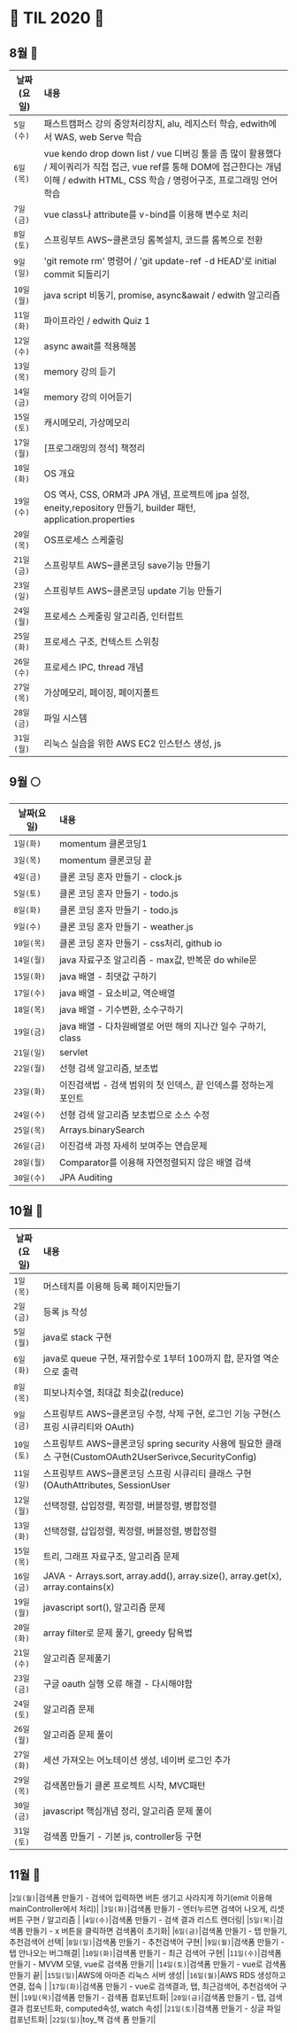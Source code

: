 # &#128057; TIL 2020 &#128057;

## 8월 &#127746;
|날짜(요일)|내용|
|---|:---|
|`5일(수)`| 패스트캠퍼스 강의 중앙처리장치, alu, 레지스터 학습,  edwith에서 WAS, web Serve 학습|
|`6일(목)`| vue kendo drop down list / vue 디버깅 툴을 좀 많이 활용했다 / 제이쿼리가 직접 접근, vue ref를 통해 DOM에 접근한다는 개념 이해 / edwith HTML, CSS 학습 / 명령어구조, 프로그래밍 언어 학습 |
|`7일(금)`| vue class나 attribute를 v-bind를 이용해 변수로 처리|
|`8일(토)`|스프링부트 AWS~클론코딩 롬복설치, 코드를 롬복으로 전환|
|`9일(일)`|'git remote rm' 명령어 / 'git update-ref -d HEAD'로 initial commit 되돌리기 |
|`10일(월)`|java script 비동기, promise, async&await / edwith 알고리즘 |
|`11일(화)`| 파이프라인 / edwith Quiz 1|
|`12일(수)`|async await를 적용해봄|
|`13일(목)`| memory 강의 듣기 |
|`14일(금)`| memory 강의 이어듣기 |
|`15일(토)`| 캐시메모리, 가상메모리|
|`17일(월)`| [프로그래밍의 정석] 책정리|
|`18일(화)`| OS 개요
|`19일(수)`| OS 역사, CSS, ORM과 JPA 개념, 프로젝트에 jpa 설정, eneity,repository 만들기, builder 패턴, application.properties|
|`20일(목)`| OS프로세스 스케줄링|
|`21일(금)`|스프링부트 AWS~클론코딩 save기능 만들기|
|`23일(일)`|스프링부트 AWS~클론코딩 update 기능 만들기|
|`24일(월)`|프로세스 스케줄링 알고리즘, 인터럽트|
|`25일(화)`|프로세스 구조, 컨텍스트 스위칭|
|`26일(수)`|프로세스 IPC, thread 개념|
|`27일(목)`|가상메모리, 페이징, 페이지폴트|
|`28일(금)`|파일 시스템|
|`31일(월)`|리눅스 실습을 위한 AWS EC2 인스턴스 생성, js|

## 9월 	&#127765;
|날짜(요일)|내용|
|---|:---|
|`1일(화)`| momentum 클론코딩1|
|`3일(목)`| momentum 클론코딩 끝 |
|`4일(금)`| 클론 코딩 혼자 만들기 - clock.js |
|`5일(토)`| 클론 코딩 혼자 만들기 - todo.js|
|`8일(화)`| 클론 코딩 혼자 만들기 - todo.js|
|`9일(수)`| 클론 코딩 혼자 만들기 - weather.js|
|`10일(목)`| 클론 코딩 혼자 만들기 - css처리, github io|
|`14일(월)`| java 자료구조 알고리즘 - max값, 반복문 do while문|
|`15일(화)`| java 배열 - 최댓값 구하기|
|`17일(수)`| java 배열 - 요소비교, 역순배열|
|`18일(목)`| java 배열 - 기수변환, 소수구하기|
|`19일(금)`| java 배열 - 다차원배열로 어떤 해의 지나간 일수 구하기, class|
|`21일(일)`| servlet|
|`22일(월)`| 선형 검색 알고리즘, 보초법|
|`23일(화)`| 이진검색법 - 검색 범위의 첫 인덱스, 끝 인덱스를 정하는게 포인트|
|`24일(수)`| 선형 검색 알고리즘 보초법으로 소스 수정|
|`25일(목)`| Arrays.binarySearch |
|`26일(금)`| 이진검색 과정 자세히 보여주는 연습문제 |
|`28일(월)`| Comparator를 이용해 자연정렬되지 않은 배열 검색 |
|`30일(수)`| JPA Auditing|


## 10월 	&#127810;
|날짜(요일)|내용|
|---|:---|
|`1일(목)`|머스테치를 이용해 등록 페이지만들기|
|`2일(금)`|등록 js 작성|
|`5일(월)`|java로 stack 구현|
|`6일(화)`|java로 queue 구현, 재귀함수로 1부터 100까지 합, 문자열 역순으로 출력|
|`8일(목)`|피보나치수열, 최대값 최솟값(reduce)|
|`9일(금)`|스프링부트 AWS~클론코딩 수정, 삭제 구현, 로그인 기능 구현(스프링 시큐리티와 OAuth)|
|`10일(토)`|스프링부트 AWS~클론코딩 spring security 사용에 필요한 클래스 구현(CustomOAuth2UserSerivce,SecurityConfig)|
|`11일(일)`|스프링부트 AWS~클론코딩 스프링 시큐리티 클래스 구현(OAuthAttributes, SessionUser|
|`12일(월)`|선택정렬, 삽입정렬, 퀵정렬, 버블정렬, 병합정렬|
|`13일(화)`|선택정렬, 삽입정렬, 퀵정렬, 버블정렬, 병합정렬|
|`15일(목)`|트리, 그래프 자료구조, 알고리즘 문제|
|`16일(금)`|JAVA - Arrays.sort, array.add(), array.size(), array.get(x), array.contains(x)|
|`19일(월)`|javascript sort(), 알고리즘 문제|
|`20일(화)`|array filter로 문제 풀기, greedy 탐욕법|
|`21일(수)`|알고리즘 문제풀기|
|`23일(금)`|구글 oauth 실행 오류 해결 - 다시해야함|
|`24일(토)`|알고리즘 문제|
|`26일(월)`|알고리즘 문제 풀이|
|`27일(화)`|세션 가져오는 어노테이션 생성, 네이버 로그인 추가|
|`29일(목)`|검색폼만들기 클론 프로젝트 시작, MVC패턴|
|`30일(금)`|javascript 핵심개념 정리, 알고리즘 문제 풀이|
|`31일(토)`|검색폼 만들기 - 기본 js, controller등 구현|

## 11월 	&#127810;
|`2일(월)`|검색폼 만들기 - 검색어 입력하면 버튼 생기고 사라지게 하기(emit 이용해 mainController에서 처리)|
|`3일(화)`|검색폼 만들기 - 엔터누르면 검색어 나오게, 리셋버튼 구현 / 알고리즘 |
|`4일(수)`|검색폼 만들기 - 검색 결과 리스트 렌더링|
|`5일(목)`|검색폼 만들기 - x 버튼을 클릭하면 검색폼이 초기화|
|`6일(금)`|검색폼 만들기 - 탭 만들기, 추천검색어 선택|
|`8일(일)`|검색폼 만들기 - 추천검색어 구현|
|`9일(월)`|검색폼 만들기 - 탭 안나오는 버그해결|
|`10일(화)`|검색폼 만들기 - 최근 검색어 구현|
|`11일(수)`|검색폼 만들기 - MVVM 모델, vue로 검색폼 만들기|
|`14일(토)`|검색폼 만들기 - vue로 검색폼 만들기 끝|
|`15일(일)`|AWS에 아마존 리눅스 서버 생성|
|`16일(월)`|AWS RDS 생성하고 연결, 접속 |
|`17일(화)`|검색폼 만들기 - vue로 검색결과, 탭, 최근검색어, 추천검색어 구현|
|`19일(목)`|검색폼 만들기 - 검색폼 컴포넌트화|
|`20일(금)`|검색폼 만들기 - 탭, 검색결과 컴포넌트화, computed속성, watch 속성|
|`21일(토)`|검색폼 만들기 - 싱글 파일 컴포넌트화|
|`22일(일)`|toy_책 검색 폼 만들기|

